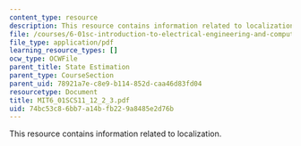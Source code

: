 ```yaml
---
content_type: resource
description: This resource contains information related to localization.
file: /courses/6-01sc-introduction-to-electrical-engineering-and-computer-science-i-spring-2011/74bc53c86bb7a14bfb229a8485e2d76b_MIT6_01SCS11_12_2_3.pdf
file_type: application/pdf
learning_resource_types: []
ocw_type: OCWFile
parent_title: State Estimation
parent_type: CourseSection
parent_uid: 78921a7e-c8e9-b114-852d-caa46d83fd04
resourcetype: Document
title: MIT6_01SCS11_12_2_3.pdf
uid: 74bc53c8-6bb7-a14b-fb22-9a8485e2d76b
---
```

This resource contains information related to localization.

